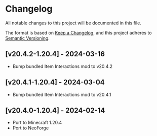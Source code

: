 # Changelog
All notable changes to this project will be documented in this file.

The format is based on [Keep a Changelog](https://keepachangelog.com/en/1.0.0/),
and this project adheres to [Semantic Versioning](https://semver.org/spec/v2.0.0.html).

## [v20.4.2-1.20.4] - 2024-03-16
- Bump bundled Item Interactions mod to v20.4.2

## [v20.4.1-1.20.4] - 2024-03-04
- Bump bundled Item Interactions mod to v20.4.1

## [v20.4.0-1.20.4] - 2024-02-14
- Port to Minecraft 1.20.4
- Port to NeoForge
